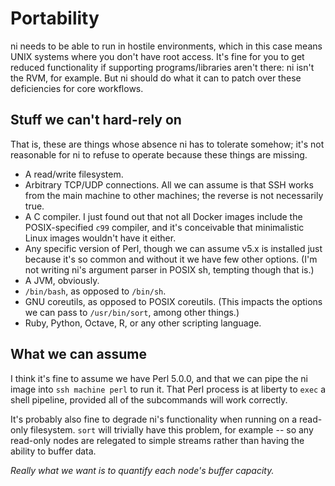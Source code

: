 # Portability
ni needs to be able to run in hostile environments, which in this case means
UNIX systems where you don't have root access. It's fine for you to get reduced
functionality if supporting programs/libraries aren't there: ni isn't the RVM,
for example. But ni should do what it can to patch over these deficiencies for
core workflows.

## Stuff we can't hard-rely on
That is, these are things whose absence ni has to tolerate somehow; it's not
reasonable for ni to refuse to operate because these things are missing.

- A read/write filesystem.
- Arbitrary TCP/UDP connections. All we can assume is that SSH works from the
  main machine to other machines; the reverse is not necessarily true.
- A C compiler. I just found out that not all Docker images include the
  POSIX-specified `c99` compiler, and it's conceivable that minimalistic Linux
  images wouldn't have it either.
- Any specific version of Perl, though we can assume v5.x is installed just
  because it's so common and without it we have few other options. (I'm not
  writing ni's argument parser in POSIX sh, tempting though that is.)
- A JVM, obviously.
- `/bin/bash`, as opposed to `/bin/sh`.
- GNU coreutils, as opposed to POSIX coreutils. (This impacts the options we
  can pass to `/usr/bin/sort`, among other things.)
- Ruby, Python, Octave, R, or any other scripting language.

## What we can assume
I think it's fine to assume we have Perl 5.0.0, and that we can pipe the ni
image into `ssh machine perl` to run it. That Perl process is at liberty to
`exec` a shell pipeline, provided all of the subcommands will work correctly.

It's probably also fine to degrade ni's functionality when running on a
read-only filesystem. `sort` will trivially have this problem, for example --
so any read-only nodes are relegated to simple streams rather than having the
ability to buffer data.

_Really what we want is to quantify each node's buffer capacity._
